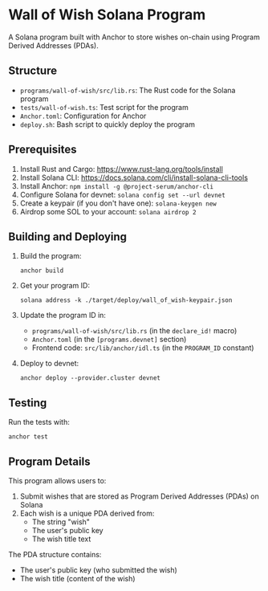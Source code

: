# Wall of Wish Solana Program

A Solana program built with Anchor to store wishes on-chain using Program Derived Addresses (PDAs).

## Structure

- `programs/wall-of-wish/src/lib.rs`: The Rust code for the Solana program
- `tests/wall-of-wish.ts`: Test script for the program
- `Anchor.toml`: Configuration for Anchor
- `deploy.sh`: Bash script to quickly deploy the program

## Prerequisites

1. Install Rust and Cargo: https://www.rust-lang.org/tools/install
2. Install Solana CLI: https://docs.solana.com/cli/install-solana-cli-tools
3. Install Anchor: `npm install -g @project-serum/anchor-cli`
4. Configure Solana for devnet: `solana config set --url devnet`
5. Create a keypair (if you don't have one): `solana-keygen new`
6. Airdrop some SOL to your account: `solana airdrop 2`

## Building and Deploying

1. Build the program:
   ```
   anchor build
   ```

2. Get your program ID:
   ```
   solana address -k ./target/deploy/wall_of_wish-keypair.json
   ```

3. Update the program ID in:
   - `programs/wall-of-wish/src/lib.rs` (in the `declare_id!` macro)
   - `Anchor.toml` (in the `[programs.devnet]` section)
   - Frontend code: `src/lib/anchor/idl.ts` (in the `PROGRAM_ID` constant)

4. Deploy to devnet:
   ```
   anchor deploy --provider.cluster devnet
   ```

## Testing

Run the tests with:
```
anchor test
```

## Program Details

This program allows users to:

1. Submit wishes that are stored as Program Derived Addresses (PDAs) on Solana
2. Each wish is a unique PDA derived from:
   - The string "wish"
   - The user's public key
   - The wish title text

The PDA structure contains:
- The user's public key (who submitted the wish)
- The wish title (content of the wish) 
